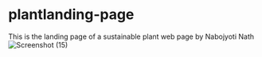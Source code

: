 # plantlanding-page
This is the landing page of a sustainable plant web page by Nabojyoti Nath
![Screenshot (15)](https://user-images.githubusercontent.com/107918155/182350560-5c1a01ff-d006-4155-9202-1f80a49f50b0.png)
